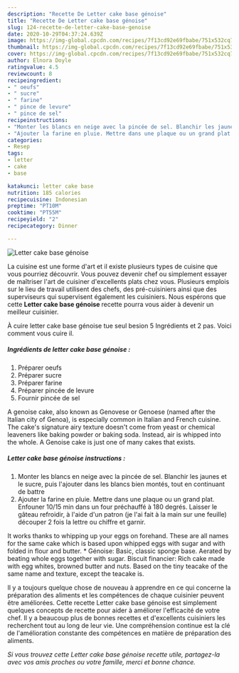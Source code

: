 ```yaml
---
description: "Recette De Letter cake base génoise"
title: "Recette De Letter cake base génoise"
slug: 124-recette-de-letter-cake-base-genoise
date: 2020-10-29T04:37:24.639Z
image: https://img-global.cpcdn.com/recipes/7f13cd92e69fbabe/751x532cq70/letter-cake-base-genoise-photo-principale-de-la-recette.jpg
thumbnail: https://img-global.cpcdn.com/recipes/7f13cd92e69fbabe/751x532cq70/letter-cake-base-genoise-photo-principale-de-la-recette.jpg
cover: https://img-global.cpcdn.com/recipes/7f13cd92e69fbabe/751x532cq70/letter-cake-base-genoise-photo-principale-de-la-recette.jpg
author: Elnora Doyle
ratingvalue: 4.5
reviewcount: 8
recipeingredient:
- " oeufs"
- " sucre"
- " farine"
- " pince de levure"
- " pince de sel"
recipeinstructions:
- "Monter les blancs en neige avec la pincée de sel. Blanchir les jaunes et le sucre, puis l&#39;ajouter dans les blancs bien montés, tout en continuant de battre"
- "Ajouter la farine en pluie. Mettre dans une plaque ou un grand plat. Enfouner 10/15 min dans un four préchauffé à 180 degrés. Laisser le gâteau refroidir, à l&#39;aide d&#39;un patron (je l&#39;ai fait à la main sur une feuille) découper 2 fois la lettre ou chiffre et garnir."
categories:
- Resep
tags:
- letter
- cake
- base

katakunci: letter cake base 
nutrition: 185 calories
recipecuisine: Indonesian
preptime: "PT10M"
cooktime: "PT55M"
recipeyield: "2"
recipecategory: Dinner

---
```



![Letter cake base génoise](https://img-global.cpcdn.com/recipes/7f13cd92e69fbabe/751x532cq70/letter-cake-base-genoise-photo-principale-de-la-recette.jpg)

La cuisine est une forme d'art et il existe plusieurs types de cuisine que vous pourriez découvrir. Vous pouvez devenir chef ou simplement essayer de maîtriser l'art de cuisiner d'excellents plats chez vous. Plusieurs emplois sur le lieu de travail utilisent des chefs, des pré-cuisiniers ainsi que des superviseurs qui supervisent également les cuisiniers. Nous espérons que cette <strong> Letter cake base génoise </strong> recette pourra vous aider à devenir un meilleur cuisinier.

<!--inarticleads1-->

À cuire letter cake base génoise tue seul besion 5 Ingrédients et 2 pas. Voici comment vous cuire il.

##### Ingrédients de letter cake base génoise :

1. Préparer  oeufs
1. Préparer  sucre
1. Préparer  farine
1. Préparer  pincée de levure
1. Fournir  pincée de sel


A genoise cake, also known as Genovese or Genoese (named after the Italian city of Genoa), is especially common in Italian and French cuisine. The cake&#39;s signature airy texture doesn&#39;t come from yeast or chemical leaveners like baking powder or baking soda. Instead, air is whipped into the whole. A Genoise cake is just one of many cakes that exists. 

<!--inarticleads2-->

##### Letter cake base génoise instructions :

1. Monter les blancs en neige avec la pincée de sel. Blanchir les jaunes et le sucre, puis l&#39;ajouter dans les blancs bien montés, tout en continuant de battre
1. Ajouter la farine en pluie. Mettre dans une plaque ou un grand plat. Enfouner 10/15 min dans un four préchauffé à 180 degrés. Laisser le gâteau refroidir, à l&#39;aide d&#39;un patron (je l&#39;ai fait à la main sur une feuille) découper 2 fois la lettre ou chiffre et garnir.


It works thanks to whipping up your eggs on forehand. These are all names for the same cake which is based upon whipped eggs with sugar and with folded in flour and butter. * Génoise: Basic, classic sponge base. Aerated by beating whole eggs together with sugar. Biscuit financier: Rich cake made with egg whites, browned butter and nuts. Based on the tiny teacake of the same name and texture, except the teacake is. 

<!--inarticleads1-->

<p>
Il y a toujours quelque chose de nouveau à apprendre en ce qui concerne la préparation des aliments et les compétences de chaque cuisinier peuvent être améliorées. Cette recette Letter cake base génoise est simplement quelques concepts de recette pour aider à améliorer l'efficacité de votre chef. Il y a beaucoup plus de bonnes recettes et d'excellents cuisiniers les recherchent tout au long de leur vie. Une compréhension continue est la clé de l'amélioration constante des compétences en matière de préparation des aliments.
</p>

<p>
<i>Si vous trouvez cette Letter cake base génoise recette utile, partagez-la avec vos amis proches ou votre famille, merci et bonne chance.</i>
</p>
